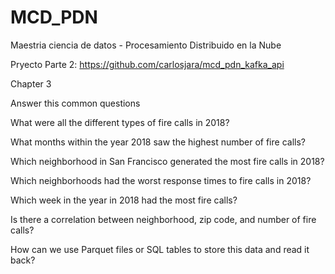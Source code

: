 # MCD_PDN
Maestria ciencia de datos - Procesamiento Distribuido en la Nube

Pryecto Parte 2: https://github.com/carlosjara/mcd_pdn_kafka_api

Chapter 3

Answer this common questions

What were all the different types of fire calls in 2018?

What months within the year 2018 saw the highest number of fire calls?

Which neighborhood in San Francisco generated the most fire calls in 2018?

Which neighborhoods had the worst response times to fire calls in 2018?

Which week in the year in 2018 had the most fire calls?

Is there a correlation between neighborhood, zip code, and number of fire calls?

How can we use Parquet files or SQL tables to store this data and read it back?
